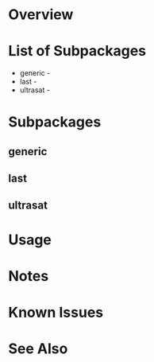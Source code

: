 # Overview


# List of Subpackages


- generic - 
- last - 
- ultrasat - 

# Subpackages

## generic

## last

## ultrasat


# Usage


# Notes


# Known Issues


# See Also

